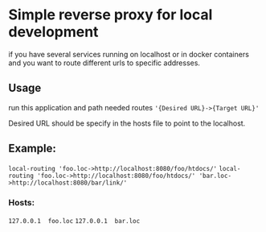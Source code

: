 # Simple reverse proxy for local development

if you have several services running on localhost or in docker containers and you want to route different urls to specific addresses.

## Usage
run this application and path needed routes
`'{Desired URL}->{Target URL}'`

Desired URL should be specify in the hosts file to point to the localhost.

## Example:
`local-routing 'foo.loc->http://localhost:8080/foo/htdocs/'`
`local-routing 'foo.loc->http://localhost:8080/foo/htdocs/' 'bar.loc->http://localhost:8080/bar/link/'`
### Hosts:
`127.0.0.1	foo.loc`
`127.0.0.1	bar.loc`
